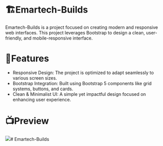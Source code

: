 # 🏗️Emartech-Builds
Emartech-Builds is a project focused on creating modern and responsive web interfaces. This project leverages Bootstrap to design a clean, user-friendly, and mobile-responsive interface.

# 📐Features
- Responsive Design: The project is optimized to adapt seamlessly to various screen sizes.
- Bootstrap Integration: Built using Bootstrap 5 components like grid systems, buttons, and cards.
- Clean & Minimalist UI: A simple yet impactful design focused on enhancing user experience.

# 📺Preview
![](./Emartech.gif)# Emartech-Builds
